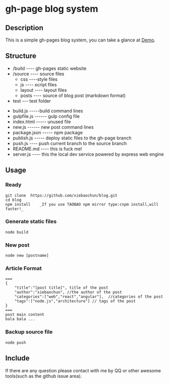 # gh-page blog system

## Description
This is a simple gh-pages blog system, you can take a glance at [Demo](http://xiebaochun.github.io/blog).

## Structure
	
+ /build ---- gh-pages static website
+ /source ---- source files
	- css ----style files
	- js ---- script files
	- layout ---- layout files
	- posts ---- source of blog post (markdown format)
+ test --- test folder
- build.js -----build command lines
- gulpfile.js ------ gulp config file
- index.html ----- unused file
- new.js ------ new post command lines
- package.json ----- npm package
- publish.js ----- deploy static files to the gh-page branch
- push.js ---- push current branch to the source branch
- README.md ---- this is fuck me!
- server.js ---- this the local dev service powered by express web engine

## Usage

### Ready
	git clone  https://github.com/xiebaochun/blog.git  
	cd blog  
	npm install    _If you use TAOBAO npm mirror type:cnpm install,will faster!_ 
### Generate static files
	node build

### New post
	node new [postname]

### Article Format
	===
	{  
    	"title":"[post title]", title of the post  
    	"author":"xiebaochun", //the author of the post   
    	"categories":["web","react","angular"],  //categories of the post  
    	"tags":["node.js","architecture"] // tags of the post  
	}   
	===
	post main content  
	bala bala ... 

### Backup source file
	node push

## Include
If there are any question please contact with me by QQ or other awesome tools(such as the github issue area).

